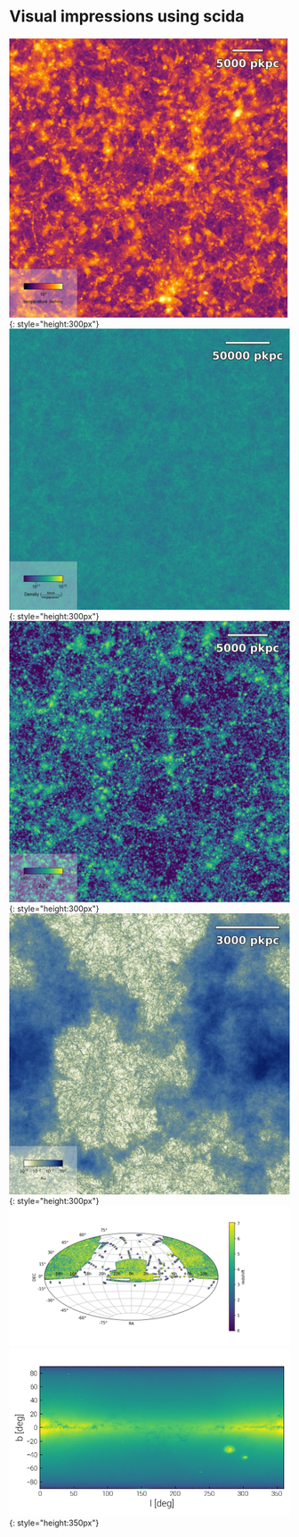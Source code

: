 # Visual impressions using scida

![Projection from the SIMBA simulation at redshift 2.](images/projection_SIMBA_Temperature.jpg){: style="height:300px"}
![Projection from the FLAMINGO simulation at redshift 2.](images/projection_FLAMINGO_Density.jpg){: style="height:300px"}
![Projection from the TNG100 simulation at redshift 2.](images/projection_TNG100_GFM_Metallicity.jpg){: style="height:300px"}
![Projection from the THESAN simulation at redshift 6.](images/projection_THESAN_NeutralHydrogenAbundance.jpg){: style="height:300px"}
![SDSS DR16 Aitoff projection](../images/sdss_dr16.png)
![Gaia DR3 sky projection](images/simple_hist2d_obs.png){: style="height:350px"}
